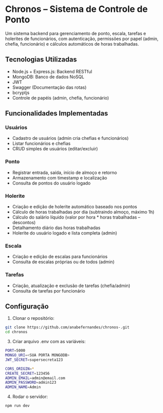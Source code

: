 # Chronos – Sistema de Controle de Ponto

Um sistema backend para gerenciamento de ponto, escala, tarefas e holerites de funcionários, com autenticação, permissões por papel (admin, chefia, funcionário) e cálculos automáticos de horas trabalhadas.


## Tecnologias Utilizadas

- Node.js + Express.js: Backend RESTful
- MongoDB: Banco de dados NoSQL
- JWT 
- Swagger (Documentação das rotas)
- bcryptjs 
- Controle de papéis (admin, chefia, funcionário)

## Funcionalidades Implementadas
### Usuários
- Cadastro de usuários (admin cria chefias e funcionários)
- Listar funcionários e chefias
- CRUD simples de usuários (editar/excluir)

### Ponto

- Registrar entrada, saída, início de almoço e retorno
- Armazenamento com timestamp e localização
- Consulta de pontos do usuário logado

### Holerite

- Criação e edição de holerite automático baseado nos pontos
- Cálculo de horas trabalhadas por dia (subtraindo almoço, máximo 1h)
- Cálculo do salário líquido (valor por hora * horas trabalhadas – descontos)
- Detalhamento diário das horas trabalhadas
- Holerite do usuário logado e lista completa (admin)

### Escala

- Criação e edição de escalas para funcionários 
- Consulta de escalas próprias ou de todos (admin)

### Tarefas  

- Criação, atualização e exclusão de tarefas (chefia/admin)
- Consulta de tarefas por funcionário
## Configuração

1. Clonar o repositório:

```bash
git clone https://github.com/anabefernandes/chronos-.git
cd chronos
```
3. Criar arquivo .env com as variáveis:

```bash
PORT=5000
MONGO_URI=<SUA PORTA MONGODB>
JWT_SECRET=supersecreta123

CORS_ORIGIN=*
CREATE_SECRET=123456
ADMIN_EMAIL=admin@email.com
ADMIN_PASSWORD=admin123
ADMIN_NAME=Admin

```
4. Rodar o servidor:

```bash
npm run dev

```

